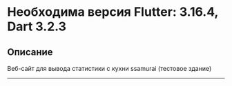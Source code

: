 ## 

# Необходима версия Flutter: 3.16.4, Dart 3.2.3

## Описание

Веб-сайт для вывода статистики c кухни ssamurai (тестовое здание)
<hr>
